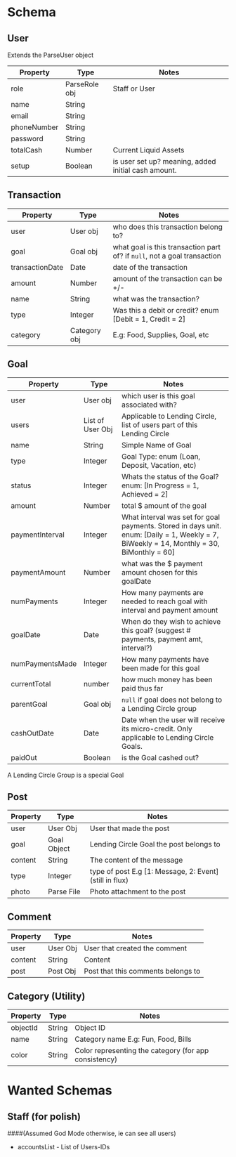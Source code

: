 # Schema

## User
Extends the ParseUser object

**Property** | **Type** | **Notes**
--- | --- | ---
role | ParseRole obj | Staff or User
name | String
email | String
phoneNumber | String
password | String
totalCash | Number | Current Liquid Assets
setup | Boolean | is user set up? meaning, added initial cash amount.

## Transaction

**Property** | **Type** | **Notes**
--- | --- | ---
user | User obj | who does this transaction belong to?
goal | Goal obj | what goal is this transaction part of? if `null`, not a goal transaction
transactionDate | Date | date of the transaction
amount | Number | amount of the transaction can be +/-
name | String | what was the transaction?
type | Integer | Was this a debit or credit? enum [Debit = 1, Credit = 2]
category | Category obj | E.g: Food, Supplies, Goal, etc

## Goal

**Property** | **Type** | **Notes**
--- | --- | ---
user | User obj | which user is this goal associated with?
users | List of User Obj | Applicable to Lending Circle, list of users part of this Lending Circle
name | String | Simple Name of Goal
type | Integer | Goal Type: enum (Loan, Deposit, Vacation, etc)
status | Integer | Whats the status of the Goal? enum: [In Progress = 1, Achieved = 2]
amount | Number | total $ amount of the goal
paymentInterval | Integer | What interval was set for goal payments. Stored in days unit. enum: [Daily = 1, Weekly = 7, BiWeekly = 14, Monthly = 30, BiMonthly = 60]
paymentAmount | Number | what was the $ payment amount chosen for this goalDate
numPayments | Integer | How many payments are needed to reach goal with interval and payment amount
goalDate | Date | When do they wish to achieve this goal? (suggest # payments, payment amt, interval?)
numPaymentsMade | Integer | How many payments have been made for this goal
currentTotal | number | how much money has been paid thus far
parentGoal | Goal obj | `null` if goal does not belong to a Lending Circle group
cashOutDate | Date | Date when the user will receive its micro-credit. Only applicable to Lending Circle Goals.
paidOut | Boolean | is the Goal cashed out?

A Lending Circle Group is a special Goal

## Post

**Property** | **Type** | **Notes**
--- | --- | ---
user | User Obj | User that made the post
goal | Goal Object | Lending Circle Goal the post belongs to
content | String | The content of the message
type | Integer | type of post E.g [1: Message, 2: Event] (still in flux)
photo | Parse File | Photo attachment to the post

## Comment

**Property** | **Type** | **Notes**
--- | --- | ---
user | User Obj | User that created the comment
content | String | Content
post | Post Obj | Post that this comments belongs to


## Category (Utility)

**Property** | **Type** | **Notes**
--- | --- | ---
objectId | String | Object ID
name | String | Category name E.g: Fun, Food, Bills
color | String | Color representing the category (for app consistency)

Wanted Schemas
===============

## Staff (for polish)
####(Assumed God Mode otherwise, ie can see all users)

* accountsList - List of Users-IDs
